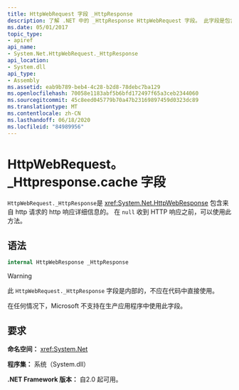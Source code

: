 ```yaml
---
title: HttpWebRequest 字段 _HttpResponse
description: 了解 .NET 中的 _HttpResponse HttpWebRequest 字段。 此字段是包含 HTTP 请求中的 HTTP 响应详细信息的 HttpWebResponse 类型。
ms.date: 05/01/2017
topic_type:
- apiref
api_name:
- System.Net.HttpWebRequest._HttpResponse
api_location:
- System.dll
api_type:
- Assembly
ms.assetid: eab9b789-beb4-4c28-b2d8-78debc7ba129
ms.openlocfilehash: 70058e1183abf5b6bfd172497f65a3ceb2344060
ms.sourcegitcommit: 45c8eed045779b70a47b23169897459d0323dc89
ms.translationtype: MT
ms.contentlocale: zh-CN
ms.lasthandoff: 06/18/2020
ms.locfileid: "84989956"
---
```

# <a name="httpwebrequest_httpresponse-field"></a>HttpWebRequest。 \_Httpresponse.cache 字段

`HttpWebRequest._HttpResponse`是 <xref:System.Net.HttpWebResponse> 包含来自 http 请求的 http 响应详细信息的。 在 `null` 收到 HTTP 响应之前，可以使用此方法。

## <a name="syntax"></a>语法
  
```csharp  
internal HttpWebResponse _HttpResponse
```

> [!WARNING]
> 此 `HttpWebRequest._HttpResponse` 字段是内部的，不应在代码中直接使用。
>
> 在任何情况下，Microsoft 不支持在生产应用程序中使用此字段。

## <a name="requirements"></a>要求

**命名空间：** <xref:System.Net>

**程序集：** 系统（System.dll）

**.NET Framework 版本：** 自2.0 起可用。
